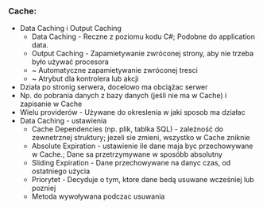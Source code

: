 ﻿### Cache: 
* Data Caching i Output Caching
  * Data Caching - Reczne z poziomu kodu C#; Podobne do application data.
  * Output Caching - Zapamietywanie zwróconej strony, aby nie trzeba było używać procesora
  * ~ Automatyczne zapamietywanie zwróconej tresci
  * ~ Atrybut dla kontrolera lub akcji
* Działa po stronig serwera, docelowo ma obciążac serwer
* Np. do pobrania danych z bazy danych (jeśli nie ma w Cache) i zapisanie w Cache
* Wielu providerów - Używane do okreslenia w jaki sposob ma działac
* Data Caching - ustawienia
  * Cache Dependencies (np. plik, tablka SQL) - zależność do zewnetrznej struktury; jezeli sie zmieni, wszystko w Cache zniknie
  * Absolute Expiration - ustawienie ile dane maja byc przechowywane w Cache.; Dane sa przetrzymywane w sposóbb absolutny
  * Sliding Expiration - Dane przechowywane na danyc czas, od ostatniego użycia 
  * Priorytet - Decyduje o tym, ktore dane bedą usuwane wcześniej lub pozniej
  * Metoda wywoływana podczac usuwania


